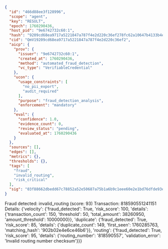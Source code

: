 ```json
{
  "id": "466d88ee3f128996",
  "scope": "agent",
  "key": "RESULT",
  "epoch": 1760290436,
  "host_pid": "9e6742732c60:1",
  "hash": "9209cd68ea9717a5221847a787f4e2d220c36ef278fc62a10647b4133b4e8a6f",
  "cid": "QmV19209cd68ea9717a5221847a787f4e2d220c36ef2",
  "aicp": {
    "prov": {
      "issuer": "9e6742732c60:1",
      "created_at": 1760290436,
      "method": "automated_fraud_detection",
      "vc_type": "VerifiableCredential"
    },
    "ucon": {
      "usage_constraints": [
        "no_pii_export",
        "audit_required"
      ],
      "purpose": "fraud_detection_analysis",
      "enforcement": "mandatory"
    },
    "eval": {
      "confidence": 1.0,
      "evidence_count": 0,
      "review_status": "pending",
      "evaluated_at": 1760290436
    }
  },
  "sources": [],
  "edges": [],
  "metrics": {},
  "thresholds": {},
  "tags": [
    "fraud",
    "invalid_routing",
    "risk_critical"
  ],
  "sig": "03f88662dbedd67c78852a52e50687a75b1a6b9c1eee60e2e1bd76dfde93ee8c"
}
```

Fraud detected: invalid_routing (score: 93)
Transaction: 818590551241151
Details: {'velocity': {'fraud_detected': True, 'risk_score': 100, 'details': {'transaction_count': 150, 'threshold': 50, 'total_amount': 38260950, 'amount_threshold': 10000000}}, 'duplicate': {'fraud_detected': True, 'risk_score': 85, 'details': {'duplicate_count': 149, 'first_seen': 1760285763, 'matching_hash': '902b02e4e6ce46b6'}}, 'routing': {'fraud_detected': True, 'risk_score': 95, 'details': {'routing_number': '818590557', 'validation_error': 'Invalid routing number checksum'}}}